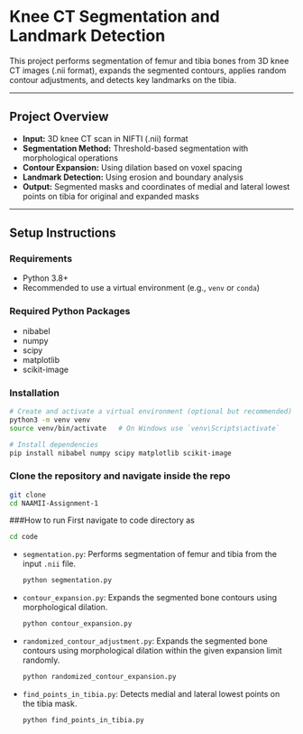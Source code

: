 # Knee CT Segmentation and Landmark Detection

This project performs segmentation of femur and tibia bones from 3D knee CT images (.nii format), expands the segmented contours, applies random contour adjustments, and detects key landmarks on the tibia.

---

## Project Overview

- **Input:** 3D knee CT scan in NIFTI (.nii) format
- **Segmentation Method:** Threshold-based segmentation with morphological operations
- **Contour Expansion:** Using dilation based on voxel spacing
- **Landmark Detection:** Using erosion and boundary analysis
- **Output:** Segmented masks and coordinates of medial and lateral lowest points on tibia for original and expanded masks

---

## Setup Instructions

### Requirements

- Python 3.8+
- Recommended to use a virtual environment (e.g., `venv` or `conda`)

### Required Python Packages

- nibabel
- numpy
- scipy
- matplotlib
- scikit-image

### Installation

```bash
# Create and activate a virtual environment (optional but recommended)
python3 -m venv venv
source venv/bin/activate   # On Windows use `venv\Scripts\activate`

# Install dependencies
pip install nibabel numpy scipy matplotlib scikit-image
```
### Clone the repository and navigate inside the repo
```bash
git clone 
cd NAAMII-Assignment-1
```
###How to run
First navigate to code directory as
```bash
cd code
```
- `segmentation.py`: Performs segmentation of femur and tibia from the input `.nii` file.
  ```bash
  python segmentation.py
  ```
- `contour_expansion.py`: Expands the segmented bone contours using morphological dilation.
  ```bash
  python contour_expansion.py
  ```
- `randomized_contour_adjustment.py`: Expands the segmented bone contours using morphological dilation within the given expansion limit randomly.
  ```bash
  python randomized_contour_expansion.py
  ```
- `find_points_in_tibia.py`: Detects medial and lateral lowest points on the tibia mask.
  ```bash
  python find_points_in_tibia.py 
  ```

